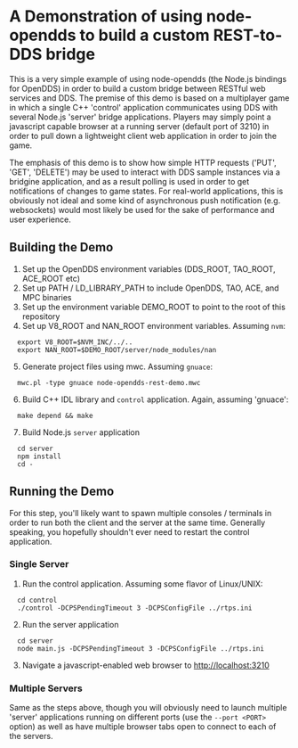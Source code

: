 # A Demonstration of using node-opendds to build a custom REST-to-DDS bridge

This is a very simple example of using node-opendds (the Node.js bindings for OpenDDS) in order to build a custom
bridge between RESTful web services and DDS. The premise of this demo is based on a multiplayer game in which a
single C++ 'control' application communicates using DDS with several Node.js 'server' bridge applications. Players
may simply point a javascript capable browser at a running server (default port of 3210) in order to pull down a
lightweight client web application in order to join the game.

The emphasis of this demo is to show how simple HTTP requests ('PUT', 'GET', 'DELETE') may be used to interact with
DDS sample instances via a bridgine application, and as a result polling is used in order to get notifications of
changes to game states. For real-world applications, this is obviously not ideal and some kind of asynchronous push
notification (e.g. websockets) would most likely be used for the sake of performance and user experience.

## Building the Demo

 1. Set up the OpenDDS environment variables (DDS_ROOT, TAO_ROOT, ACE_ROOT etc)
 2. Set up PATH / LD_LIBRARY_PATH to include OpenDDS, TAO, ACE, and MPC binaries
 3. Set up the environment variable DEMO_ROOT to point to the root of this repository
 4. Set up V8_ROOT and NAN_ROOT environment variables. Assuming `nvm`:
```
  export V8_ROOT=$NVM_INC/../..
  export NAN_ROOT=$DEMO_ROOT/server/node_modules/nan
```
 5. Generate project files using mwc. Assuming `gnuace`:
```
  mwc.pl -type gnuace node-opendds-rest-demo.mwc
```
 6. Build C++ IDL library and `control` application. Again, assuming 'gnuace':
```
  make depend && make
```
 7. Build Node.js `server` application
```
  cd server
  npm install
  cd -
```

## Running the Demo

For this step, you'll likely want to spawn multiple consoles / terminals in order to run both the client and the server
at the same time. Generally speaking, you hopefully shouldn't ever need to restart the control application.

### Single Server

 1. Run the control application. Assuming some flavor of Linux/UNIX:
```
  cd control
  ./control -DCPSPendingTimeout 3 -DCPSConfigFile ../rtps.ini
```
 2. Run the server application
```
  cd server
  node main.js -DCPSPendingTimeout 3 -DCPSConfigFile ../rtps.ini
```
 3. Navigate a javascript-enabled web browser to [http://localhost:3210](http://localhost:3210)

### Multiple Servers

Same as the steps above, though you will obviously need to launch multiple 'server' applications running on different
ports (use the `--port <PORT>` option) as well as have multiple browser tabs open to connect to each of the servers.

